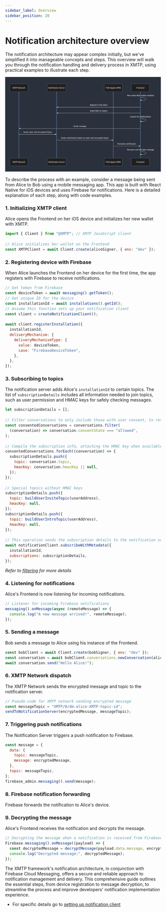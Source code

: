 ```yaml
---
sidebar_label: Overview
sidebar_position: 20
---
```


# Notification architecture overview

The notification architecture may appear complex initially, but we've simplified it into manageable concepts and steps. This overview will walk you through the notification handling and delivery process in XMTP, using practical examples to illustrate each step.

![](../img/notif-diagram.png)

To describe the process with an example, consider a message being sent from Alice to Bob using a mobile messaging app. This app is built with React Native for iOS devices and uses Firebase for notifications. Here is a detailed explanation of each step, along with code examples.

### 1. Initializing XMTP client

Alice opens the Frontend on her iOS device and initializes her new wallet with XMTP.

```javascript
import { Client } from "@XMTP"; // XMTP JavaScript client

// Alice initializes her wallet on the Frontend
const XMTPClient = await Client.create(aliceSigner, { env: "dev" });
```

### 2. Registering device with Firebase

When Alice launches the Frontend on her device for the first time, the app registers with Firebase to receive notifications.

```javascript
// Get token from Firebase
const deviceToken = await messaging().getToken();
// Get unique ID for the device
const installationId = await installations().getId();
// Assume this function sets up your notification client
const client = createNotificationClient();

await client.registerInstallation({
  installationId,
  deliveryMechanism: {
    deliveryMechanismType: {
      value: deviceToken,
      case: "FirebaseDeviceToken",
    },
  },
});
```

### 3. Subscribing to topics

The notification server adds Alice's `installationId` to certain topics. The list of `subscriptionDetails` includes all information needed to join topics, such as user permission and HMAC keys for safely checking messages.

```javascript
let subscriptionDetails = [];

// Filter conversations to only include those with user consent, to respect privacy and avoid SPAM.
const consentedConversations = conversations.filter(
  (conversation) => conversation.consentState === "allowed",
);

// Compile the subscription info, attaching the HMAC key when available.
consentedConversations.forEach((conversation) => {
  subscriptionDetails.push({
    topic: conversation.topic,
    hmacKey: conversation.hmacKey || null,
  });
});

// Special topics without HMAC keys
subscriptionDetails.push({
  topic: buildUserInviteTopic(userAddress),
  hmacKey: null,
});
subscriptionDetails.push({
  topic: buildUserIntroTopic(userAddress),
  hmacKey: null,
});

// This operation sends the subscription details to the notification service.
await notificationClient.subscribeWithMetadata({
  installationId,
  subscriptions: subscriptionDetails,
});
```

_Refer to [filtering](./filtering) for more details_

### 4. Listening for notifications

Alice's Frontend is now listening for incoming notifications.

```javascript
// Listener for incoming Firebase notifications
messaging().onMessage(async (remoteMessage) => {
  console.log("A new message arrived!", remoteMessage);
});
```

### 5. Sending a message

Bob sends a message to Alice using his instance of the Frontend.

```javascript
const bobClient = await Client.create(bobSigner, { env: "dev" });
const conversation = await bobClient.conversations.newConversation(aliceWallet);
await conversation.send("Hello Alice!");
```

### 6. XMTP Network dispatch

The XMTP Network sends the encrypted message and topic to the notification server.

```javascript
// Pseudo-code for XMTP network sending encrypted message
const messageTopic = "XMTP/0/dm-alice-XMTP-topic-id";
sendToNotificationServer(encryptedMessage, messageTopic);
```

### 7. Triggering push notifications

The Notification Server triggers a push notification to Firebase.

```javascript
const message = {
  data: {
    topic: messageTopic,
    message: encryptedMessage,
  },
  topic: messageTopic,
};
firebase_admin.messaging().send(message);
```

### 8. Firebase notification forwarding

Firebase forwards the notification to Alice's device.

### 9. Decrypting the message

Alice's Frontend receives the notification and decrypts the message.

```javascript
// Decrypting the message when a notification is received from Firebase
Firebase.messaging().onMessage((payload) => {
  const decryptedMessage = decryptMessage(payload.data.message, encryptionKey);
  console.log("Decrypted message:", decryptedMessage);
});
```

The XMTP framework's notification architecture, in conjunction with Firebase Cloud Messaging, offers a secure and reliable approach to notification management and delivery. This comprehensive guide outlines the essential steps, from device registration to message decryption, to streamline the process and improve developers' notification implementation experience.

- For specific details go to [setting up notification client](https://github.com/XMTP/example-notification-server-go/blob/main/docs/notifications-client-guide.md?plain=1)
